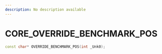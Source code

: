 ```yaml
---
description: No description available 
---
```


# CORE\_OVERRIDE_BENCHMARK_POS

```cpp
const char* OVERRIDE_BENCHMARK_POS(int _Unk0);
```